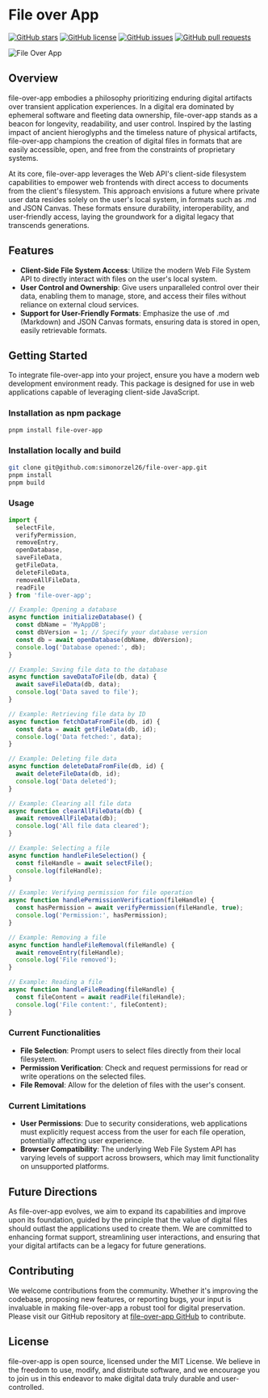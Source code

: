 # File over App


[![GitHub stars](https://img.shields.io/github/stars/simonorzel26/file-over-app.svg)](https://github.com/simonorzel26/file-over-app/stargazers)
[![GitHub license](https://img.shields.io/github/license/simonorzel26/file-over-app.svg)](https://github.com/simonorzel26/file-over-app/blob/main/LICENSE)
[![GitHub issues](https://img.shields.io/github/issues/simonorzel26/file-over-app.svg)](https://github.com/simonorzel26/file-over-app/issues)
[![GitHub pull requests](https://img.shields.io/github/issues-pr/simonorzel26/file-over-app.svg)](https://github.com/simonorzel26/file-over-app/pulls)


![File Over App](https://i.imgur.com/xD5srDY.png)

## Overview

file-over-app embodies a philosophy prioritizing enduring digital artifacts over transient application experiences. In a digital era dominated by ephemeral software and fleeting data ownership, file-over-app stands as a beacon for longevity, readability, and user control. Inspired by the lasting impact of ancient hieroglyphs and the timeless nature of physical artifacts, file-over-app champions the creation of digital files in formats that are easily accessible, open, and free from the constraints of proprietary systems.

At its core, file-over-app leverages the Web API's client-side filesystem capabilities to empower web frontends with direct access to documents from the client's filesystem. This approach envisions a future where private user data resides solely on the user's local system, in formats such as .md and JSON Canvas. These formats ensure durability, interoperability, and user-friendly access, laying the groundwork for a digital legacy that transcends generations.

## Features

- **Client-Side File System Access**: Utilize the modern Web File System API to directly interact with files on the user's local system.
- **User Control and Ownership**: Give users unparalleled control over their data, enabling them to manage, store, and access their files without reliance on external cloud services.
- **Support for User-Friendly Formats**: Emphasize the use of .md (Markdown) and JSON Canvas formats, ensuring data is stored in open, easily retrievable formats.

## Getting Started

To integrate file-over-app into your project, ensure you have a modern web development environment ready. This package is designed for use in web applications capable of leveraging client-side JavaScript.

### Installation as npm package

```bash
pnpm install file-over-app
```

### Installation locally and build

```bash
git clone git@github.com:simonorzel26/file-over-app.git
pnpm install
pnpm build
```


### Usage

```javascript
import {
  selectFile,
  verifyPermission,
  removeEntry,
  openDatabase,
  saveFileData,
  getFileData,
  deleteFileData,
  removeAllFileData,
  readFile
} from 'file-over-app';

// Example: Opening a database
async function initializeDatabase() {
  const dbName = 'MyAppDB';
  const dbVersion = 1; // Specify your database version
  const db = await openDatabase(dbName, dbVersion);
  console.log('Database opened:', db);
}

// Example: Saving file data to the database
async function saveDataToFile(db, data) {
  await saveFileData(db, data);
  console.log('Data saved to file');
}

// Example: Retrieving file data by ID
async function fetchDataFromFile(db, id) {
  const data = await getFileData(db, id);
  console.log('Data fetched:', data);
}

// Example: Deleting file data
async function deleteDataFromFile(db, id) {
  await deleteFileData(db, id);
  console.log('Data deleted');
}

// Example: Clearing all file data
async function clearAllFileData(db) {
  await removeAllFileData(db);
  console.log('All file data cleared');
}

// Example: Selecting a file
async function handleFileSelection() {
  const fileHandle = await selectFile();
  console.log(fileHandle);
}

// Example: Verifying permission for file operation
async function handlePermissionVerification(fileHandle) {
  const hasPermission = await verifyPermission(fileHandle, true);
  console.log('Permission:', hasPermission);
}

// Example: Removing a file
async function handleFileRemoval(fileHandle) {
  await removeEntry(fileHandle);
  console.log('File removed');
}

// Example: Reading a file
async function handleFileReading(fileHandle) {
  const fileContent = await readFile(fileHandle);
  console.log('File content:', fileContent);
}
```

### Current Functionalities

- **File Selection**: Prompt users to select files directly from their local filesystem.
- **Permission Verification**: Check and request permissions for read or write operations on the selected files.
- **File Removal**: Allow for the deletion of files with the user's consent.

### Current Limitations

- **User Permissions**: Due to security considerations, web applications must explicitly request access from the user for each file operation, potentially affecting user experience.
- **Browser Compatibility**: The underlying Web File System API has varying levels of support across browsers, which may limit functionality on unsupported platforms.

## Future Directions

As file-over-app evolves, we aim to expand its capabilities and improve upon its foundation, guided by the principle that the value of digital files should outlast the applications used to create them. We are committed to enhancing format support, streamlining user interactions, and ensuring that your digital artifacts can be a legacy for future generations.

## Contributing

We welcome contributions from the community. Whether it's improving the codebase, proposing new features, or reporting bugs, your input is invaluable in making file-over-app a robust tool for digital preservation. Please visit our GitHub repository at [file-over-app GitHub](https://github.com/simonorzel26/file-over-app) to contribute.

## License

file-over-app is open source, licensed under the MIT License. We believe in the freedom to use, modify, and distribute software, and we encourage you to join us in this endeavor to make digital data truly durable and user-controlled.